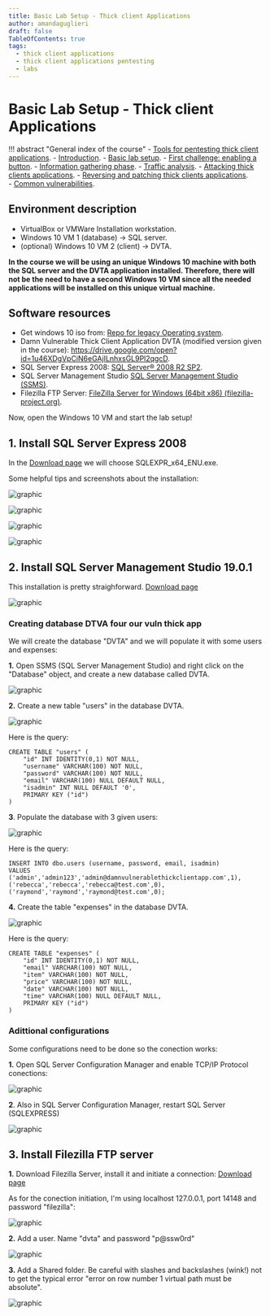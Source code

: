 ```yaml
---
title: Basic Lab Setup - Thick client Applications 
author: amandaguglieri
draft: false
TableOfContents: true
tags:
  - thick client applications
  - thick client applications pentesting
  - labs
---
```


# Basic Lab Setup - Thick client Applications 

!!! abstract "General index of the course"
    - [Tools for pentesting thick client applications](tools-for-thick-apps.md).
    - [Introduction](tca-introduction.md).
    - [Basic lab setup](tca-basic-lab-setup.md).
    - [First challenge: enabling a button](tca-first-challenge.md).
    - [Information gathering phase](tca-information-gathering-phase.md).
    - [Traffic analysis](tca-traffic-analysis.md).
    - [Attacking thick clients applications](tca-attacking-thick-clients-applications.md).
    - [Reversing and patching thick clients applications](tca-reversing-and-patching.md).    
    - [Common vulnerabilities](tca-common-vulnerabilities.md).

## Environment description

- VirtualBox or VMWare Installation workstation.
- Windows 10 VM 1 (database) -> SQL server.
-  (optional) Windows 10 VM 2 (client) -> DVTA.

**In the course we will be using an unique Windows 10 machine with both the SQL server and the DVTA application installed. Therefore, there will not be the need to have a second Windows 10 VM since all the needed applications will be installed on this unique virtual machine.**

## Software resources

- Get windows 10 iso from: [Repo for legacy Operating system](../operating-systems.md).
- Damn Vulnerable Thick Client Application DVTA (modified version given in the course): https://drive.google.com/open?id=1u46XDgVpCiN6eGAjILnhxsGL9Pl2qgcD.
- SQL Server Express 2008: [SQL Server® 2008 R2 SP2](https://www.microsoft.com/en-US/download/details.aspx?id=30438).
- SQL Server Management Studio [SQL Server Management Studio (SSMS)](https://learn.microsoft.com/en-us/sql/ssms/download-sql-server-management-studio-ssms?view=sql-server-ver16#download-ssms).
- Filezilla FTP Server: [FileZilla Server for Windows (64bit x86) (filezilla-project.org)](https://filezilla-project.org/download.php?type=server).


Now, open the Windows 10 VM and start the lab setup!

## 1. Install SQL Server Express 2008

In the [Download page](https://www.microsoft.com/en-US/download/details.aspx?id=30438) we will choose SQLEXPR_x64_ENU.exe. 

Some helpful tips and screenshots about the installation:

![graphic](../img/tca-12.png)

![graphic](../img/tca-13.png)

![graphic](../img/tca-14.png)

![graphic](../img/tca-16.png)


## 2. Install SQL Server Management Studio 19.0.1

This installation is pretty straighforward. [Download page](https://learn.microsoft.com/en-us/sql/ssms/download-sql-server-management-studio-ssms?view=sql-server-ver16#download-ssms)

![graphic](../img/tca-15.png)

### Creating database DTVA four our vuln thick app

We will create the database "DVTA" and we will populate it with some users and expenses:

**1.** Open SSMS (SQL Server Management Studio) and right click on the "Database" object, and create a new database called DVTA.

![graphic](../img/tca-3.png)


**2.**  Create a new table "users" in the database DVTA.

![graphic](../img/tca-4.png)

Here is the query:

```
CREATE TABLE "users" (
    "id" INT IDENTITY(0,1) NOT NULL,
    "username" VARCHAR(100) NOT NULL,
    "password" VARCHAR(100) NOT NULL,
    "email" VARCHAR(100) NULL DEFAULT NULL,
    "isadmin" INT NULL DEFAULT '0',
    PRIMARY KEY ("id")
)
```

**3**. Populate the database with 3 given users:

![graphic](../img/tca-5.png)

Here is the query:

```
INSERT INTO dbo.users (username, password, email, isadmin)
VALUES
('admin','admin123','admin@damnvulnerablethickclientapp.com',1),
('rebecca','rebecca','rebecca@test.com',0),
('raymond','raymond','raymond@test.com',0);
```

**4.**  Create the  table "expenses" in the database DVTA.

![graphic](../img/tca-6.png)

Here is the query:

```
CREATE TABLE "expenses" (
    "id" INT IDENTITY(0,1) NOT NULL,
    "email" VARCHAR(100) NOT NULL,
    "item" VARCHAR(100) NOT NULL,
    "price" VARCHAR(100) NOT NULL,
    "date" VARCHAR(100) NOT NULL,
    "time" VARCHAR(100) NULL DEFAULT NULL,
    PRIMARY KEY ("id")
)
```

### Adittional configurations 

Some configurations need to be done so the conection works: 

**1.** Open  SQL Server Configuration Manager and enable TCP/IP Protocol conections:

![graphic](../img/tca-7.png)

**2**. Also in SQL Server Configuration Manager, restart SQL Server (SQLEXPRESS)

![graphic](../img/tca-8.png)


## 3. Install Filezilla FTP server

**1.** Download Filezilla Server, install it and initiate a connection: [Download page](https://filezilla-project.org/download.php?type=server)

As for the conection initiation, I'm using localhost 127.0.0.1, port 14148 and password "filezilla": 

![graphic](../img/tca-9.png)

**2.** Add a user. Name "dvta" and password "p@ssw0rd"

![graphic](../img/tca-10.png)

**3.** Add a Shared folder. Be careful with slashes and backslashes (wink!) not to get the typical error "error on row number 1 virtual path must be absolute".

![graphic](../img/tca-11.png)

